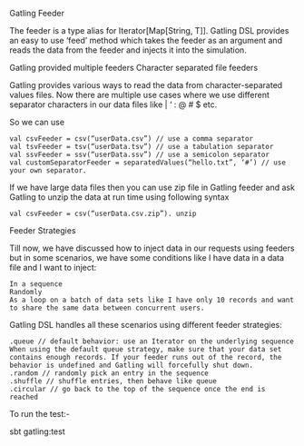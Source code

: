 Gatling Feeder

The feeder is a type alias for Iterator[Map[String, T]]. Gatling DSL provides an easy to use ‘feed’ method which takes the feeder as an argument and reads the data from the feeder and injects it into the simulation.

Gatling provided multiple feeders
Character separated file feeders

Gatling provides various ways to read the data from character-separated values files. Now there are multiple use cases where we use different separator characters in our data files like | ‘ : @ # $ <tab> etc.

 So we can use

    val csvFeeder = csv(“userData.csv”) // use a comma separator
    val tsvFeeder = tsv(“userData.tsv”) // use a tabulation separator
    val ssvFeeder = ssv(“userData.ssv”) // use a semicolon separator
    val customSeparatorFeeder = separatedValues(“hello.txt”, ‘#’) // use your own separator.

 If we have large data files then you can use zip file in Gatling feeder and ask Gatling to unzip the data at run time using following syntax

    val csvFeeder = csv(“userData.csv.zip”). unzip 

Feeder Strategies

Till now, we have discussed how to inject data in our requests using feeders but in some scenarios, we have some conditions like I have data in a data file and I want to inject:

    In a sequence 
    Randomly
    As a loop on a batch of data sets like I have only 10 records and want to share the same data between concurrent users.

Gatling DSL handles all these scenarios using different feeder strategies:

    .queue // default behavior: use an Iterator on the underlying sequence
    When using the default queue strategy, make sure that your data set contains enough records. If your feeder runs out of the record, the behavior is undefined and Gatling will forcefully shut down.
    .random // randomly pick an entry in the sequence
    .shuffle // shuffle entries, then behave like queue
    .circular // go back to the top of the sequence once the end is reached


To run the test:-

sbt gatling:test
